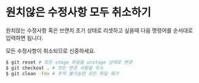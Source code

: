 # 원치않은 수정사항 모두 취소하기

원치않는 수정사항 혹은 브랜치 초기 상태로 리셋하고 싶을때 다음 명령어를 순서대로 입력하면 됩니다.

모든 수정사항이 취소되므로 신중하세요.

``` bash
$ git reset # 모든 stage 파일을 unstage 상태로 변경
$ git checkout . # 모든 변경 사항을 취소
$ git clean -fdx # 추적 불가능한 모든 파일 제거
```